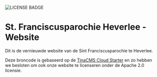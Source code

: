 ![LICENSE BADGE](https://img.shields.io/github/license/erikd256/stfranciscusheverlee?style=for-the-badge)

# St. Franciscusparochie Heverlee - Website

Dit is de vernieuwde website van de Sint Franciscusparochie te Heverlee.

Deze broncode is gebaseerd op de [TinaCMS Cloud Starter](https://github.com/tinacms/tina-cloud-starter) en zo hebben we besloten om ook onze website te licenseren onder de Apache 2.0 licensie. 

